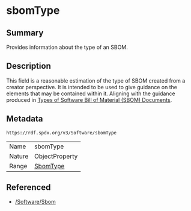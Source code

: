 <!-- Automatically generated by spec-parser v2.0.0 on 2024-01-26T22:18:46.241893+00:00 -->
<!-- SPDX-License-Identifier: Community-Spec-1.0 -->

# sbomType

## Summary

Provides information about the type of an SBOM.


## Description

This field is a reasonable estimation of the type of SBOM created from a creator perspective.
It is intended to be used to give guidance on the elements that may be contained within it.
Aligning with the guidance produced in [Types of Software Bill of Material (SBOM) Documents](https://www.cisa.gov/sites/default/files/2023-04/sbom-types-document-508c.pdf).


## Metadata

`https://rdf.spdx.org/v3/Software/sbomType`


| | |
|---|---|
| Name | sbomType |
| Nature | ObjectProperty |
| Range | [SbomType](../Vocabularies/SbomType.md) |




## Referenced

- [/Software/Sbom](../../Software/Classes/Sbom.md)


